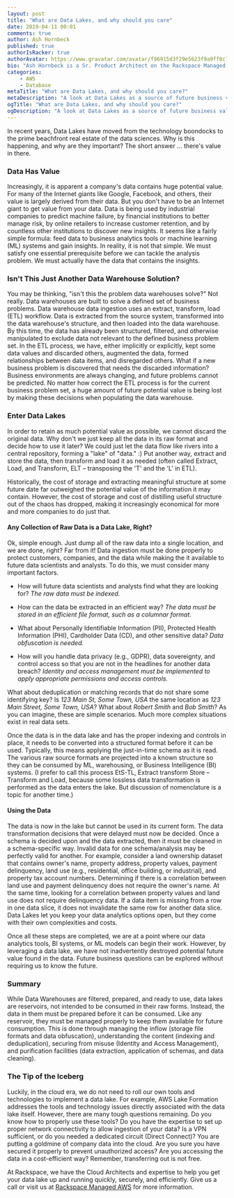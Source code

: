 ```yaml
---
layout: post
title: "What are Data Lakes, and why should you care"
date: 2019-04-11 00:01
comments: true
author: Ash Hornbeck
published: true
authorIsRacker: true
authorAvatar: https://www.gravatar.com/avatar/f96915d3f29e5623f9a9ff8c7cb3148f
bio: "Ash Hornbeck is a Sr. Product Architect on the Rackspace Managed Public Clouds Product Architecture Team."
categories:
    - AWS
    - Database
metaTitle: "What are Data Lakes, and why should you care?"
metaDescription: "A look at Data Lakes as a source of future business value."
ogTitle: "What are Data Lakes, and why should you care?"
ogDescription: "A look at Data Lakes as a source of future business value."
---
```

In recent years, Data Lakes have moved from the technology boondocks to the prime beachfront real estate of the data sciences. Why is this happening, and why are they important? The short answer ... there's value in there.

<!-- more -->

### Data Has Value

Increasingly, it is apparent a company's data contains huge potential value. For many of the Internet giants like Google, Facebook, and others, their value is largely derived from their data.  But you don't have to be an Internet giant to get value from your data. Data is being used by industrial companies to predict machine failure, by financial institutions to better manage risk, by online retailers to increase customer retention, and by countless other institutions to discover new insights. It seems like a fairly simple formula: feed data to business analytics tools or machine learning (ML) systems and gain insights. In reality, it is not that simple. We must satisfy one essential prerequisite before we can tackle the analysis problem. We must actually have the data that contains the insights.

### Isn't This Just Another Data Warehouse Solution?

You may be thinking, "isn't this the problem data warehouses solve?" Not really. Data warehouses are built to solve a defined set of business problems. Data warehouse data ingestion uses an extract, transform, load (ETL) workflow. Data is extracted from the source system, transformed into the data warehouse's structure, and then loaded into the data warehouse.  By this time, the data has already been structured, filtered, and otherwise manipulated to exclude data not relevant to the defined business problem set. In the ETL process, we have, either implicitly or explicitly, kept some data values and discarded others, augmented the data, formed relationships between data items, and disregarded others. What if a new business problem is discovered that needs the discarded information? Business environments are always changing, and future problems cannot be predicted. No matter how correct the ETL process is for the current business problem set, a huge amount of future potential value is being lost by making these decisions when populating the data warehouse.

### Enter Data Lakes

In order to retain as much potential value as possible, we cannot discard the original data. Why don't we just keep all the data in its raw format and decide how to use it later? We could just let the data flow like rivers into a central repository, forming a "lake" of "data." :) Put another way, extract and store the data, then transform and load it as needed (often called Extract, Load, and Transform, ELT – transposing the 'T' and the 'L' in ETL).

Historically, the cost of storage and extracting meaningful structure at some future date far outweighed the potential value of the information it may contain. However, the cost of storage and cost of distilling useful structure out of the chaos has dropped, making it increasingly economical for more and more companies to do just that.

#### Any Collection of Raw Data is a Data Lake, Right?

Ok, simple enough. Just dump all of the raw data into a single location, and we are done, right?  Far from it! Data ingestion must be done properly to protect customers, companies, and the data while making the it available to future data scientists and analysts. To do this, we must consider many important factors.

* How will future data scientists and analysts find what they are looking for? _The raw data must be indexed._

* How can the data be extracted in an efficient way? _The data must be stored in an efficient file format, such as a columnar format._

* What about Personally Identifiable Information (PII), Protected Health Information (PHI), Cardholder Data (CD), and other sensitive data? _Data obfuscation is needed._

* How will you handle data privacy (e.g., GDPR), data sovereignty, and control access so that you are not in the headlines for another data breach? _Identity and access management must be implemented to apply appropriate permissions and access controls._

What about deduplication or matching records that do not share some identifying key? Is _123 Main St, Some Town, USA_ the same location as _123 Main Street, Some Town, USA_? What about _Robert Smith_ and _Bob Smith_? As you can imagine, these are simple scenarios. Much more complex situations exist in real data sets.

Once the data is in the data lake and has the proper indexing and controls in place, it needs to be converted into a structured format before it can be used. Typically, this means applying the just-in-time schema as it is read. The various raw source formats are projected into a known structure so they can be consumed by ML, warehousing, or Business Intelligence (BI) systems.  (I prefer to call this process EtS-TL, Extract transform Store – Transform and Load, because some lossless data transformation is performed as the data enters the lake.  But discussion of nomenclature is a topic for another time.)

#### Using the Data

The data is now in the lake but cannot be used in its current form. The data transformation decisions that were delayed must now be decided. Once a schema is decided upon and the data extracted, then it must be cleaned in a schema-specific way. Invalid data for one schema/analysis may be perfectly valid for another. For example, consider a land ownership dataset that contains owner's name, property address, property values, payment delinquency, land use (e.g., residential, office building, or industrial), and property tax account numbers.  Determining if there is a correlation between land use and payment delinquency does not require the owner's name. At the same time, looking for a correlation between property values and land use does not require delinquency data. If a data item is missing from a row in one data slice, it does not invalidate the same row for another data slice. Data Lakes let you keep your data analytics options open, but they come with their own complexities and costs.

Once all these steps are completed, we are at a point where our data analytics tools, BI systems, or ML models can begin their work. However, by leveraging a data lake, we have not inadvertently destroyed potential future value found in the data. Future business questions can be explored without requiring us to know the future.

### Summary 

While Data Warehouses are filtered, prepared, and ready to use, data lakes are reservoirs, not intended to be consumed in their raw forms. Instead, the data in them must be prepared before it can be consumed. Like any reservoir, they must be managed properly to keep them available for future consumption. This is done through managing the inflow (storage file formats and data obfuscation), understanding the content (indexing and deduplication), securing from misuse (Identity and Access Management), and purification facilities (data extraction, application of schemas, and data cleaning).

### The Tip of the Iceberg 

Luckily, in the cloud era, we do not need to roll our own tools and technologies to implement a data lake.  For example, AWS Lake Formation addresses the tools and technology issues directly associated with the data lake itself.  However, there are many tough questions remaining. Do you know how to properly use these tools? Do you have the expertise to set up proper network connectivity to allow ingestion of your data? Is a VPN sufficient, or do you needed a dedicated circuit (Direct Connect)? You are putting a goldmine of company data into the cloud. Are you sure you have secured it properly to prevent unauthorized access? Are you accessing the data in a cost-efficient way? Remember, transferring out is not free.

At Rackspace, we have the Cloud Architects and expertise to help you get your data lake up and running quickly, securely, and efficiently.  Give us a call or visit us at [Rackspace Managed AWS](https://www.rackspace.com/en-us/managed-aws) for more information.

